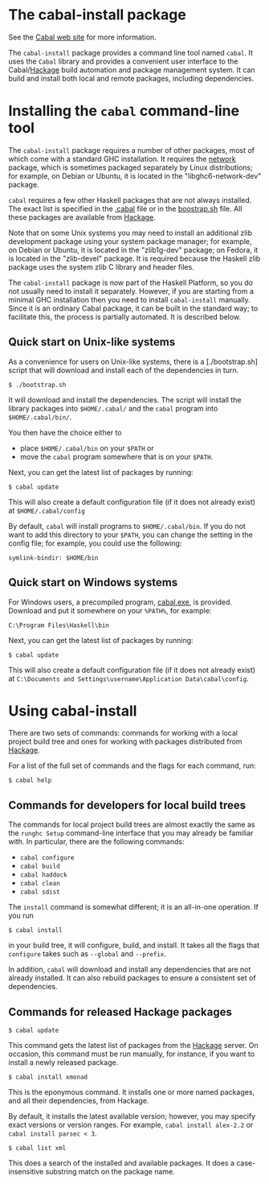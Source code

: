 The cabal-install package
=========================

See the [Cabal web site](http://www.haskell.org/cabal/) for more
information.

The `cabal-install` package provides a command line tool named `cabal`.
It uses the `Cabal` library and provides a convenient user interface to
the Cabal/[Hackage] build automation and package management system. It
can build and install both local and remote packages, including
dependencies.


Installing the `cabal` command-line tool
========================================

The `cabal-install` package requires a number of other packages, most of
which come with a standard GHC installation. It requires the [network]
package, which is sometimes packaged separately by Linux distributions;
for example, on Debian or Ubuntu, it is located in the
"libghc6-network-dev" package.

`cabal` requires a few other Haskell packages that are not always
installed. The exact list is specified in the [.cabal] file or in the
[boostrap.sh] file. All these packages are available from [Hackage].

Note that on some Unix systems you may need to install an additional
zlib development package using your system package manager; for example,
on Debian or Ubuntu, it is located in the "zlib1g-dev" package; on
Fedora, it is located in the "zlib-devel" package. It is required
because the Haskell zlib package uses the system zlib C library and
header files.

The `cabal-install` package is now part of the Haskell Platform, so you
do not usually need to install it separately. However, if you are
starting from a minimal GHC installation then you need to install
`cabal-install` manually. Since it is an ordinary Cabal package, it can
be built in the standard way; to facilitate this, the process is
partially automated. It is described below.

[.cabal]: cabal-install.cabal
[boostrap.sh]: boostrap.sh
[network]: http://hackage.haskell.org/package/network

Quick start on Unix-like systems
--------------------------------

As a convenience for users on Unix-like systems, there is a
[./bootstrap.sh] script that will download and install each of the
dependencies in turn.

    $ ./bootstrap.sh

It will download and install the dependencies. The script will install
the library packages into `$HOME/.cabal/` and the `cabal` program into
`$HOME/.cabal/bin/`.

You then have the choice either to

  * place `$HOME/.cabal/bin` on your `$PATH` or
  * move the `cabal` program somewhere that is on your `$PATH`.

Next, you can get the latest list of packages by running:

    $ cabal update

This will also create a default configuration file (if it does not
already exist) at `$HOME/.cabal/config`

By default, `cabal` will install programs to `$HOME/.cabal/bin`. If you
do not want to add this directory to your `$PATH`, you can change
the setting in the config file; for example, you could use the
following:

    symlink-bindir: $HOME/bin


Quick start on Windows systems
------------------------------

For Windows users, a precompiled program, [cabal.exe], is provided.
Download and put it somewhere on your `%PATH%`, for example:

    C:\Program Files\Haskell\bin

Next, you can get the latest list of packages by running:

    $ cabal update

This will also create a default configuration file (if it does not
already exist) at
`C:\Documents and Settings\username\Application Data\cabal\config`.

[cabal.exe]: http://haskell.org/cabal/release/cabal-install-latest/cabal.exe


Using cabal-install
===================

There are two sets of commands: commands for working with a local
project build tree and ones for working with packages distributed
from [Hackage].

For a list of the full set of commands and the flags for each command,
run:

    $ cabal help


Commands for developers for local build trees
---------------------------------------------

The commands for local project build trees are almost exactly the same
as the `runghc Setup` command-line interface that you may already be
familiar with. In particular, there are the following commands:

  * `cabal configure`
  * `cabal build`
  * `cabal haddock`
  * `cabal clean`
  * `cabal sdist`

The `install` command is somewhat different; it is an all-in-one
operation. If you run

    $ cabal install

in your build tree, it will configure, build, and install. It takes all
the flags that `configure` takes such as `--global` and `--prefix`.

In addition, `cabal` will download and install any dependencies that are
not already installed. It can also rebuild packages to ensure a
consistent set of dependencies.


Commands for released Hackage packages
--------------------------------------

    $ cabal update

This command gets the latest list of packages from the [Hackage] server.
On occasion, this command must be run manually, for instance, if you
want to install a newly released package.

    $ cabal install xmonad

This is the eponymous command. It installs one or more named packages,
and all their dependencies, from Hackage.

By default, it installs the latest available version; however, you may
specify exact versions or version ranges. For example,
`cabal install alex-2.2` or `cabal install parsec < 3`.

    $ cabal list xml

This does a search of the installed and available packages. It does a
case-insensitive substring match on the package name.


[Hackage]: http://hackage.haskell.org
